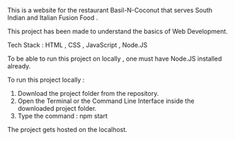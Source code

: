 This is a website for the restaurant Basil-N-Coconut that serves South Indian and Italian Fusion Food .

This project has been made to understand the basics of Web Development.

Tech Stack : HTML , CSS , JavaScript , Node.JS

To be able to run this project on locally , one must have Node.JS installed already.

To run this project locally : 

1. Download the project folder from the repository.
2. Open the Terminal or the Command Line Interface inside the downloaded project folder.
3. Type the command : npm start

The project gets hosted on the localhost.
